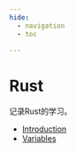 ```yaml
---
hide:
  - navigation
  - toc

---
```


# Rust

记录Rust的学习。

* [Introduction](0.md)
* [Variables](1.md)
